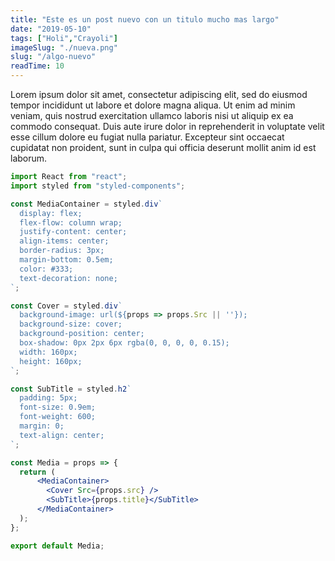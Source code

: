 ```yaml
---
title: "Este es un post nuevo con un titulo mucho mas largo"
date: "2019-05-10"
tags: ["Holi","Crayoli"]
imageSlug: "./nueva.png"
slug: "/algo-nuevo"
readTime: 10
---
```


Lorem ipsum dolor sit amet, consectetur adipiscing elit, sed do eiusmod tempor incididunt ut labore et dolore magna aliqua. Ut enim ad minim veniam, quis nostrud exercitation ullamco laboris nisi ut aliquip ex ea commodo consequat. Duis aute irure dolor in reprehenderit in voluptate velit esse cillum dolore eu fugiat nulla pariatur. Excepteur sint occaecat cupidatat non proident, sunt in culpa qui officia deserunt mollit anim id est laborum.
``` jsx
import React from "react";
import styled from "styled-components";

const MediaContainer = styled.div`
  display: flex;
  flex-flow: column wrap;
  justify-content: center;
  align-items: center;
  border-radius: 3px;
  margin-bottom: 0.5em;
  color: #333;
  text-decoration: none;
`;

const Cover = styled.div`
  background-image: url(${props => props.Src || ''});
  background-size: cover;
  background-position: center;
  box-shadow: 0px 2px 6px rgba(0, 0, 0, 0, 0.15);
  width: 160px;
  height: 160px;
`;

const SubTitle = styled.h2`
  padding: 5px;
  font-size: 0.9em;
  font-weight: 600;
  margin: 0;
  text-align: center;
`;

const Media = props => {
  return (
      <MediaContainer>
        <Cover Src={props.src} />
        <SubTitle>{props.title}</SubTitle>
      </MediaContainer>
  );
};

export default Media;
 
 ```

